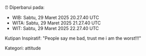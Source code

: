 ⏰ Diperbarui pada:
- WIB: Sabtu, 29 Maret 2025 20.27.40 UTC
- WITA: Sabtu, 29 Maret 2025 21.27.40 UTC
- WIT: Sabtu, 29 Maret 2025 22.27.40 UTC

Kutipan Inspiratif:
"People say me bad, trust me i am the worst!!!"


Kategori: attitude


